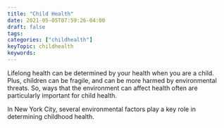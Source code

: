 ```yaml
---
title: "Child Health"
date: 2021-05-05T07:59:26-04:00
draft: false
tags: 
categories: ["childhealth"]
keyTopic: childhealth
keywords: 
---
```


Lifelong health can be determined by your health when you are a child. Plus, children can be fragile, and can be more harmed by environmental threats. So, ways that the environment can affect health often are particularly important for child health.

In New York City, several environmental factors play a key role in determining childhood health. 
